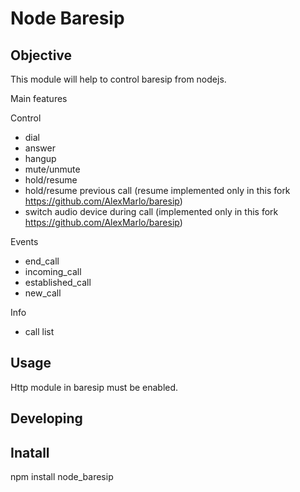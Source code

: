 # Node Baresip


## Objective
This module will help to control baresip from nodejs.

Main features

Control
* dial
* answer
* hangup
* mute/unmute
* hold/resume
* hold/resume previous call (resume implemented only in this fork https://github.com/AlexMarlo/baresip)
* switch audio device during call (implemented only in this fork https://github.com/AlexMarlo/baresip)

Events
* end_call
* incoming_call
* established_call
* new_call

Info
* call list

## Usage
Http module in baresip must be enabled.


## Developing

## Inatall
npm install node_baresip
